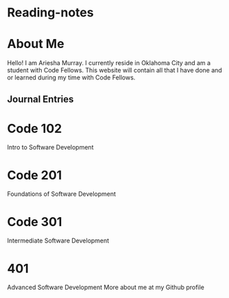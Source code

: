 # Reading-notes
# About Me
Hello! I am Ariesha Murray. I currently reside in Oklahoma City and am a student with Code Fellows. This website will contain all that I have done and or learned during my time with Code Fellows.
## Journal Entries
# Code  102
Intro to Software Development
# Code 201
Foundations of Software Development
# Code 301
Intermediate Software Development
# 401
Advanced Software Development
More about me at my Github profile 
